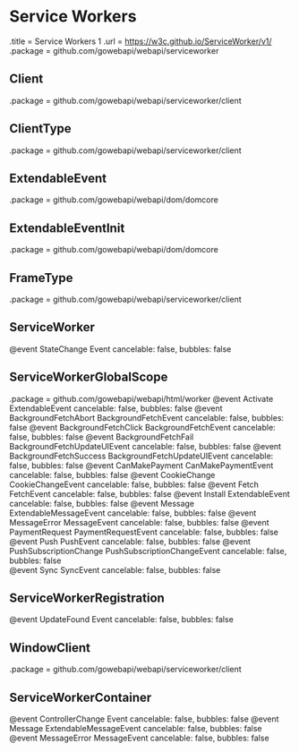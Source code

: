 # Service Workers

.title = Service Workers 1
.url = <https://w3c.github.io/ServiceWorker/v1/>
.package = github.com/gowebapi/webapi/serviceworker

## Client

.package = github.com/gowebapi/webapi/serviceworker/client

## ClientType

.package = github.com/gowebapi/webapi/serviceworker/client

## ExtendableEvent

.package = github.com/gowebapi/webapi/dom/domcore

## ExtendableEventInit

.package = github.com/gowebapi/webapi/dom/domcore

## FrameType

.package = github.com/gowebapi/webapi/serviceworker/client

## ServiceWorker

@event StateChange Event cancelable: false, bubbles: false

## ServiceWorkerGlobalScope

.package = github.com/gowebapi/webapi/html/worker
@event Activate ExtendableEvent cancelable: false, bubbles: false
@event BackgroundFetchAbort BackgroundFetchEvent cancelable: false, bubbles: false
@event BackgroundFetchClick BackgroundFetchEvent cancelable: false, bubbles: false
@event BackgroundFetchFail BackgroundFetchUpdateUIEvent cancelable: false, bubbles: false
@event BackgroundFetchSuccess BackgroundFetchUpdateUIEvent cancelable: false, bubbles: false
@event CanMakePayment CanMakePaymentEvent cancelable: false, bubbles: false
@event CookieChange CookieChangeEvent cancelable: false, bubbles: false
@event Fetch FetchEvent cancelable: false, bubbles: false
@event Install ExtendableEvent cancelable: false, bubbles: false
@event Message ExtendableMessageEvent cancelable: false, bubbles: false
@event MessageError MessageEvent cancelable: false, bubbles: false
@event PaymentRequest PaymentRequestEvent cancelable: false, bubbles: false
@event Push PushEvent cancelable: false, bubbles: false
@event PushSubscriptionChange PushSubscriptionChangeEvent cancelable: false, bubbles: false  
@event Sync SyncEvent cancelable: false, bubbles: false

## ServiceWorkerRegistration

@event UpdateFound Event cancelable: false, bubbles: false

## WindowClient

.package = github.com/gowebapi/webapi/serviceworker/client





## ServiceWorkerContainer

@event ControllerChange Event cancelable: false, bubbles: false
@event Message ExtendableMessageEvent cancelable: false, bubbles: false
@event MessageError MessageEvent cancelable: false, bubbles: false





